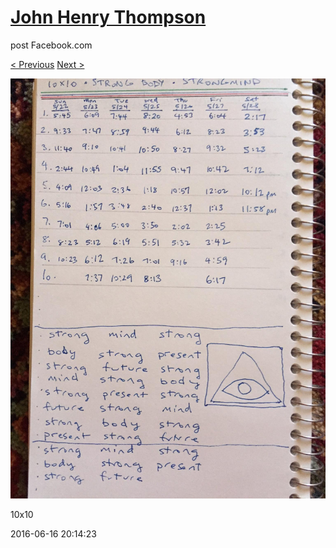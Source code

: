 # [John Henry Thompson](../README.md)
post Facebook.com

[< Previous](2016-06-22-3.md) [Next >](2016-06-16-2.md)

[![](../media/2016-06-16/10x10.jpg)](../README.md)

10x10

2016-06-16 20:14:23